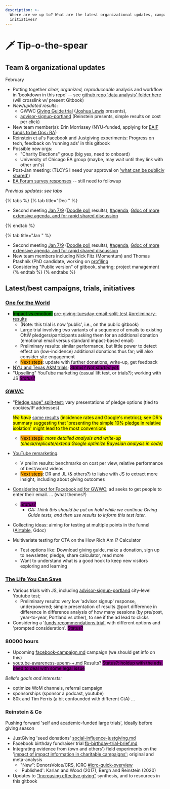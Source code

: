 ```yaml
---
description: >-
  Where are we up to? What are the latest organizational updates, campaigns, and
  initiatives?
---
```


# 🗡 Tip-o-the-spear

## Team & organizational updates

February

* Putting together _clear, organized, reproduceable_ analysis and workflow in 'bookdown in this repo' -- see [github repo 'data analysis' folder here](https://github.com/daaronr/effective\_giving\_market\_testing/tree/main/data\_analysis) (will crosslink w/ present Gitbook)
* _New/updated results_:
  * GWWC [Giving Guide trial](contexts-and-environments-for-testing/gwwc/giving-guides-+/) ([Joshua Lewis](https://app.gitbook.com/u/S0eUK2viBvheJQEdiOEkuksOpOu2 "mention") presents),
  * [advisor-signup-portland](contexts-and-environments-for-testing/tlycs/advisor-signup-portland/ "mention") (Reinstein presents, simple results on cost per click)
* New team member(s): Erin Morrissey (NYU-funded, applying for [EAIF funds to be Ops+RA](https://docs.google.com/document/d/1aLiwVnV724ggnS6zSCRixb7stVGOcCosdqdYo0BojL4/edit))
* Reinstein et al's Facebook and Justgiving experiments: Progress on tech, feedback on 'running ads' in this gitbook
* Possible new orgs:
  * "Charity Elections" group (big yes, need to onboard)
  * University of Chicago EA group (maybe, may wait until they link with other uni's)
* Post-Jan meeting: (TLCYS I need your approval on ['what can be publicly shared'](https://docs.google.com/document/d/1WCvQq7HEHDzJ\_DcvejzM9Y67hFr9UHYaBXVY260Dlj4/edit#heading=h.cg90o34wlpye))
* [EA Forum survey responses](https://airtable.com/shrzLOHLVfB2hW7TV) -- still need to followup

_Previous updates: see tabs_

{% tabs %}
{% tab title="Dec " %}
* Second meeting [Jan 7/9](tip-o-the-spear.md#planned-meeting-s-for-early-january) ([Doodle poll](https://doodle.com/poll/zbkiiikfia99bbtc) results), [#agenda](tip-o-the-spear.md#agenda "mention"), [Gdoc of more extensive agenda, and for rapid shared discussion](https://docs.google.com/document/d/1WCvQq7HEHDzJ\_DcvejzM9Y67hFr9UHYaBXVY260Dlj4/edit#)


{% endtab %}

{% tab title="Jan " %}
* Second meeting [Jan 7/9](tip-o-the-spear.md#planned-meeting-s-for-early-january) ([Doodle poll](https://doodle.com/poll/zbkiiikfia99bbtc) results), [#agenda](tip-o-the-spear.md#agenda "mention"), [Gdoc of more extensive agenda, and for rapid shared discussion](https://docs.google.com/document/d/1WCvQq7HEHDzJ\_DcvejzM9Y67hFr9UHYaBXVY260Dlj4/edit#)
* New team members including Nick Fitz (Momentum) and Thomas Ptashnik (PhD candidate, working on [profiling](core-knowledge-base/profiling/ "mention")
* Considering "Public version" of gitbook, sharing; project management
{% endtab %}
{% endtabs %}

## Latest/best campaigns, trials, initiatives

### [One for the World](tip-o-the-spear.md#oftw)

* <mark style="background-color:green;">Impact vs emotion:</mark> [pre-giving-tuesday-email-split-test](contexts-and-environments-for-testing/one-for-the-world/pre-giving-tuesday-email-split-test/ "mention") [#preliminary-results](contexts-and-environments-for-testing/one-for-the-world/pre-giving-tuesday-email-split-test/#preliminary-results "mention")
  * (Note: this trial is now 'public', i.e., on the public gitbook)
  * Large trial involving two variants of a sequence of emails to existing OftW pledgers/participants asking them for an additional donation (emotional email versus standard impact-based email)
  * Preliminary results: similar performance, but little power to detect effect on (low-incidence) additional donations thus far; will also consider site engagement
  * <mark style="background-color:orange;">Next steps</mark>: update with further donations, write-up, get feedback
* [NYU and Texas A\&M trials](contexts-and-environments-for-testing/one-for-the-world/#ongoing-completed-experiments); _<mark style="background-color:purple;">Status? Not started yet.</mark>_
* "Upselling" YouTube marketing (casual lift test, or trials?); working with JS _<mark style="background-color:purple;">Status?</mark>_

### [GWWC](tip-o-the-spear.md#gwwc)

*   "[Pledge page" split-test](broken-reference); vary presentations of pledge options (tied to cookies/IP addresses)

    _<mark style="background-color:yellow;">We have</mark>_ [some results](broken-reference) <mark style="background-color:yellow;">(incidence rates and Google's metrics); see DR's summary suggesting that 'presenting the simple 10% pledge in relative isolation' might lead to the most conversions</mark>

    * <mark style="background-color:orange;">Next steps</mark>_<mark style="background-color:yellow;">: more detailed analysis and write-up (check/replicate/extend Google optimize Bayesian analysis in code)</mark>_
* [YouTube remarketing](contexts-and-environments-for-testing/gwwc/youtube-remarketing.md).
  * V prelim results: benchmarks on cost per view, relative performance of best/worst videos
  * <mark style="background-color:orange;">Next steps</mark>: DR and JL (& others?) to liaise with JS to extract more insight, including about giving outcomes
* [Considering text for Facebook ad for GWWC](contexts-and-environments-for-testing/gwwc/facebook-ads-gwwc.md); ad seeks to get people to enter their email. ... (what themes?)
  * _<mark style="background-color:purple;">Status?</mark>_
    * _GA: Think this should be put on hold while we continue Giving Guide tests, and then use results to inform this test later._
* Collecting ideas: aiming for testing at multiple points in the funnel ([Airtable](https://airtable.com/shrUGJuhyxrKGMEUm), Gdoc)
* Multivariate testing for CTA on the How Rich Am I? Calculator
  * Test options like: Download giving guide, make a donation, sign up to newsletter, pledge, share calculator, read more
  * Want to understand what is a good hook to keep new visitors exploring and learning

### [The Life You Can Save](contexts-and-environments-for-testing/tlycs/)

* Various trials with JS, including [advisor-signup-portland](contexts-and-environments-for-testing/tlycs/advisor-signup-portland/ "mention") city-level Youtube test;
  * Preliminary results: very low 'advisor signup' response, underpowered; simple presentation of results @port difference in difference in difference analysis of how many sessions (by pre/post, year-to-year, Portland vs other), to see if the ad lead to clicks
* Considering a '[funds recommendations trial'](contexts-and-environments-for-testing/tlycs/funds-recommendations-trial.md) with different options and 'prompted consideration'. <mark style="background-color:purple;">Status?</mark>

### 80000 hours

* Upcoming [facebook-campaign.md](contexts-and-environments-for-testing/80000-hours/facebook-campaign.md "mention") campaign (we should get info on this)
* [youtube-awareness-upenn-+.md](contexts-and-environments-for-testing/80000-hours/youtube-awareness-upenn-+.md "mention") Results? <mark style="background-color:purple;">Status?: holdup with the ads, need to deal with some legal issue</mark>

_Bella's goals and interests:_

* optimize WoM channels, referral campaign
* sponsorships (sponsor a podcast, youtube)
* 80k and Tim Ferris (a bit confounded with different CtA) ...

### Reinstein & Co

Pushing forward 'self and academic-funded large trials', ideally before giving season

* JustGiving 'seed donations' [social-influence-justgiving.md](contexts-and-environments-for-testing/charities-fundraisers-and-impact-information/social-influence-justgiving.md "mention")
* Facebook birthday fundraiser trial [fb-birthday-trial-brief.md](contexts-and-environments-for-testing/charities-fundraisers-and-impact-information/fb-birthday-trial-brief.md "mention")
* Integrating evidence from (own and others') field experiments on the '[impact of impact information in charitable campaigns'](https://daaronr.github.io/dualprocess/index.html); original and meta-analysis
  * "New": DonorsVoice/CRS, ICRC [#icrc-quick-overview](contexts-and-environments-for-testing/charities-fundraisers-and-impact-information/icrc-quick-overview-+.md#icrc-quick-overview "mention")
  * 'Published': Karlan and Wood (2017), Bergh and Reinstein (2020)
* Updates to ["Increasing effective giving"](https://daaronr.github.io/ea\_giving\_barriers/index.html) synthesis, and to resources in this gitbook

